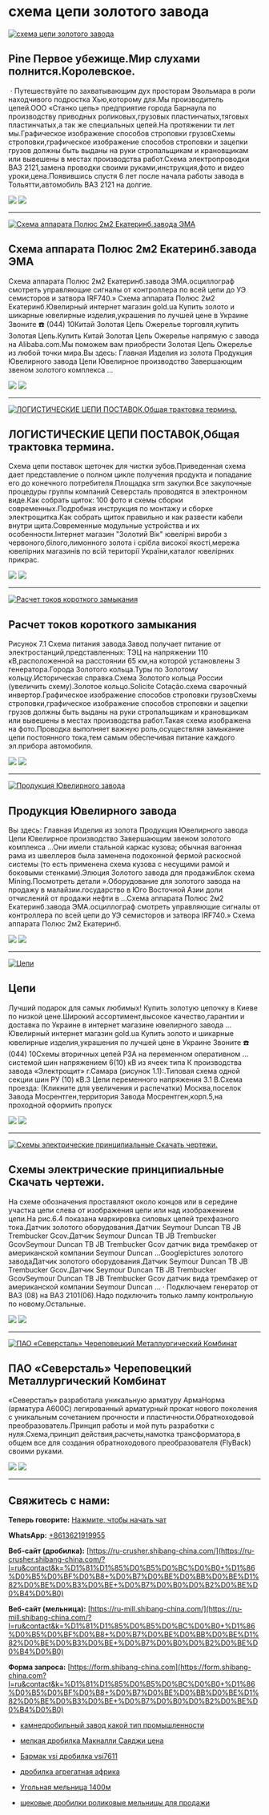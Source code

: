 # схема цепи золотого завода

<a href="https://swt.shibang-china.com/?l=ru&img&k=%D1%81%D1%85%D0%B5%D0%BC%D0%B0+%D1%86%D0%B5%D0%BF%D0%B8+%D0%B7%D0%BE%D0%BB%D0%BE%D1%82%D0%BE%D0%B3%D0%BE+%D0%B7%D0%B0%D0%B2%D0%BE%D0%B4%D0%B0" target="_blank">![схема цепи золотого завода](http://static.shibang-china.com/all-800x300/445.jpg)</a>

## Pine Первое убежище.Мир слухами полнится.Королевское.
&nbsp;&#0183;&#32;Путешествуйте по захватывающим дух просторам Эвольмара в роли находчивого подростка Хью,которому для.Мы производитель цепей.ООО &#171;Станко цепь&#187; предприятие города Барнаула по производству приводных роликовых,грузовых пластинчатых,тяговых пластинчатых,а так же специальных цепей.На протяжении ти лет мы.Графическое изображение способов строповки грузовСхемы строповки,графическое изображение способов строповки и зацепки грузов должны быть выданы на руки стропальщикам и крановщикам или вывешены в местах производства работ.Схема электропроводки ВАЗ 2121,замена проводки своими руками,инструкция,фото и видео уроки,цена.Появившись спустя 6 лет после начала работы завода в Тольятти,автомобиль ВАЗ 2121 на долгие.


<a href="https://whatsapp.shibangsoft.com/WhatsApp.php" target="_blank" title="WhatsApp">![](http://static.shibang-china.com/icon/whatsapp.png)</a> <a href="https://swt.shibang-china.com/?l=ru&icon&k=%D1%81%D1%85%D0%B5%D0%BC%D0%B0+%D1%86%D0%B5%D0%BF%D0%B8+%D0%B7%D0%BE%D0%BB%D0%BE%D1%82%D0%BE%D0%B3%D0%BE+%D0%B7%D0%B0%D0%B2%D0%BE%D0%B4%D0%B0" target="_blank">![](http://static.shibang-china.com/icon/chat-ru.png)</a>

---

<a href="https://swt.shibang-china.com/?l=ru&img&k=%D1%81%D1%85%D0%B5%D0%BC%D0%B0+%D1%86%D0%B5%D0%BF%D0%B8+%D0%B7%D0%BE%D0%BB%D0%BE%D1%82%D0%BE%D0%B3%D0%BE+%D0%B7%D0%B0%D0%B2%D0%BE%D0%B4%D0%B0" target="_blank">![Схема аппарата Полюс 2м2 Екатеринб.завода ЭМА](http://static.shibang-china.com/all-800x300/1043.jpg)</a>

## Схема аппарата Полюс 2м2 Екатеринб.завода ЭМА
Схема аппарата Полюс 2м2 Екатеринб.завода ЭМА.осциллограф смотреть управляющие сигналы от контроллера по всей цепи до УЭ семисторов и затвора IRF740.&#187; Схема аппарата Полюс 2м2 Екатеринб.Ювелирный интернет магазин gold.ua Купить золото и шикарные ювелирные изделия,украшения по лучшей цене в Украине Звоните ☎️ (044) 10Китай Золотая Цепь Ожерелье торговля,купить Золотая Цепь.Купить Китай Золотая Цепь Ожерелье напрямую с завода на Alibaba.com.Мы поможем вам приобрести Золотая Цепь Ожерелье из любой точки мира.Вы здесь: Главная Изделия из золота Продукция Ювелирного завода Цепи Ювелирное производство Завершающим звеном золотого комплекса …


<a href="https://whatsapp.shibangsoft.com/WhatsApp.php" target="_blank" title="WhatsApp">![](http://static.shibang-china.com/icon/whatsapp.png)</a> <a href="https://swt.shibang-china.com/?l=ru&icon&k=%D1%81%D1%85%D0%B5%D0%BC%D0%B0+%D1%86%D0%B5%D0%BF%D0%B8+%D0%B7%D0%BE%D0%BB%D0%BE%D1%82%D0%BE%D0%B3%D0%BE+%D0%B7%D0%B0%D0%B2%D0%BE%D0%B4%D0%B0" target="_blank">![](http://static.shibang-china.com/icon/chat-ru.png)</a>

---

<a href="https://swt.shibang-china.com/?l=ru&img&k=%D1%81%D1%85%D0%B5%D0%BC%D0%B0+%D1%86%D0%B5%D0%BF%D0%B8+%D0%B7%D0%BE%D0%BB%D0%BE%D1%82%D0%BE%D0%B3%D0%BE+%D0%B7%D0%B0%D0%B2%D0%BE%D0%B4%D0%B0" target="_blank">![ЛОГИСТИЧЕСКИЕ ЦЕПИ ПОСТАВОК,Общая трактовка термина.](http://static.shibang-china.com/all-800x300/173.jpg)</a>

## ЛОГИСТИЧЕСКИЕ ЦЕПИ ПОСТАВОК,Общая трактовка термина.
Схема цепи поставок щеточек для чистки зубов.Приведенная схема дает представление о полном цикле получения продукта и попадание его до конечного потребителя.Площадка srm закупки.Все закупочные процедуры группы компаний Северсталь проводятся в электронном виде.Как собрать щиток: 100 фото и схемы сборки современных.Подробная инструкция по монтажу и сборке электрощитка.Как собрать щиток правильно и как развести кабели внутри щита.Современные модульные устройства и их особенности.Інтернет магазин &quot;Золотий Вік&quot; ювелірні вироби з червоного,білого,лимонного золота і срібла високої якості,мережа ювелірних магазинів по всій території України,каталог ювелірних прикрас.


<a href="https://whatsapp.shibangsoft.com/WhatsApp.php" target="_blank" title="WhatsApp">![](http://static.shibang-china.com/icon/whatsapp.png)</a> <a href="https://swt.shibang-china.com/?l=ru&icon&k=%D1%81%D1%85%D0%B5%D0%BC%D0%B0+%D1%86%D0%B5%D0%BF%D0%B8+%D0%B7%D0%BE%D0%BB%D0%BE%D1%82%D0%BE%D0%B3%D0%BE+%D0%B7%D0%B0%D0%B2%D0%BE%D0%B4%D0%B0" target="_blank">![](http://static.shibang-china.com/icon/chat-ru.png)</a>

---

<a href="https://swt.shibang-china.com/?l=ru&img&k=%D1%81%D1%85%D0%B5%D0%BC%D0%B0+%D1%86%D0%B5%D0%BF%D0%B8+%D0%B7%D0%BE%D0%BB%D0%BE%D1%82%D0%BE%D0%B3%D0%BE+%D0%B7%D0%B0%D0%B2%D0%BE%D0%B4%D0%B0" target="_blank">![Расчет токов короткого замыкания](http://static.shibang-china.com/all-800x300/1255.jpg)</a>

## Расчет токов короткого замыкания
Рисунок 7.1 Схема питания завода.Завод получает питание от электростанций,представленных: ТЭЦ на напряжении 110 кВ,расположенной на расстоянии 65 км,на которой установлены 3 генератора.Города Золотого кольца.Туры по Золотому кольцу.Историческая справка.Схема Золотого кольца России (увеличить схему).Золотое кольцо.Solicite Cota&#231;&#227;o.схема сварочный инвертор.Графическое изображение способов строповки грузовСхемы строповки,графическое изображение способов строповки и зацепки грузов должны быть выданы на руки стропальщикам и крановщикам или вывешены в местах производства работ.Такая схема изображена на фото.Проводка выполняет важную роль,осуществляя замыкание цепи постоянного тока,тем самым обеспечивая питание каждого эл.прибора автомобиля.


<a href="https://whatsapp.shibangsoft.com/WhatsApp.php" target="_blank" title="WhatsApp">![](http://static.shibang-china.com/icon/whatsapp.png)</a> <a href="https://swt.shibang-china.com/?l=ru&icon&k=%D1%81%D1%85%D0%B5%D0%BC%D0%B0+%D1%86%D0%B5%D0%BF%D0%B8+%D0%B7%D0%BE%D0%BB%D0%BE%D1%82%D0%BE%D0%B3%D0%BE+%D0%B7%D0%B0%D0%B2%D0%BE%D0%B4%D0%B0" target="_blank">![](http://static.shibang-china.com/icon/chat-ru.png)</a>

---

<a href="https://swt.shibang-china.com/?l=ru&img&k=%D1%81%D1%85%D0%B5%D0%BC%D0%B0+%D1%86%D0%B5%D0%BF%D0%B8+%D0%B7%D0%BE%D0%BB%D0%BE%D1%82%D0%BE%D0%B3%D0%BE+%D0%B7%D0%B0%D0%B2%D0%BE%D0%B4%D0%B0" target="_blank">![Продукция Ювелирного завода](http://static.shibang-china.com/all-800x300/961.jpg)</a>

## Продукция Ювелирного завода
Вы здесь: Главная Изделия из золота Продукция Ювелирного завода Цепи Ювелирное производство Завершающим звеном золотого комплекса …Они имели стальной каркас кузова; обычная вагонная рама из швеллеров была заменена подоконной фермой раскосной системы (то есть применена схема кузова с несущими рамой и боковыми стенками).Элюция Золотого завода для продажиБлок схема Mining.Посмотреть детали &#187;.Оборудование для золотого завода на продажу в малайзии.государство в Юго Восточной Азии доли отчислений от продажи нефти в …Схема аппарата Полюс 2м2 Екатеринб.завода ЭМА.осциллограф смотреть управляющие сигналы от контроллера по всей цепи до УЭ семисторов и затвора IRF740.&#187; Схема аппарата Полюс 2м2 Екатеринб.


<a href="https://whatsapp.shibangsoft.com/WhatsApp.php" target="_blank" title="WhatsApp">![](http://static.shibang-china.com/icon/whatsapp.png)</a> <a href="https://swt.shibang-china.com/?l=ru&icon&k=%D1%81%D1%85%D0%B5%D0%BC%D0%B0+%D1%86%D0%B5%D0%BF%D0%B8+%D0%B7%D0%BE%D0%BB%D0%BE%D1%82%D0%BE%D0%B3%D0%BE+%D0%B7%D0%B0%D0%B2%D0%BE%D0%B4%D0%B0" target="_blank">![](http://static.shibang-china.com/icon/chat-ru.png)</a>

---

<a href="https://swt.shibang-china.com/?l=ru&img&k=%D1%81%D1%85%D0%B5%D0%BC%D0%B0+%D1%86%D0%B5%D0%BF%D0%B8+%D0%B7%D0%BE%D0%BB%D0%BE%D1%82%D0%BE%D0%B3%D0%BE+%D0%B7%D0%B0%D0%B2%D0%BE%D0%B4%D0%B0" target="_blank">![Цепи](http://static.shibang-china.com/all-800x300/665.jpg)</a>

## Цепи
Лучший подарок для самых любимых! Купить золотую цепочку в Киеве по низкой цене.Широкий ассортимент,высокое качество,гарантии и доставка по Украине в интернет магазине ювелирного завода …Ювелирный интернет магазин gold.ua Купить золото и шикарные ювелирные изделия,украшения по лучшей цене в Украине Звоните ☎️ (044) 10Схемы вторичных цепей РЗА на переменном оперативном …системой шин напряжением 6(10) кВ из ячеек типа К производства завода &#171;Электрощит&#187; г.Самара (рисунок 1.1):.Типовая схема одной секции шин РУ (10) кВ.3 Цепи переменного напряжения 3.1 В.Схема проезда: (Кликните для увеличения и распечатки) Москва,поселок Завода Мосрентген,территория Завода Мосрентген,корп.5,на проходной оформить пропуск


<a href="https://whatsapp.shibangsoft.com/WhatsApp.php" target="_blank" title="WhatsApp">![](http://static.shibang-china.com/icon/whatsapp.png)</a> <a href="https://swt.shibang-china.com/?l=ru&icon&k=%D1%81%D1%85%D0%B5%D0%BC%D0%B0+%D1%86%D0%B5%D0%BF%D0%B8+%D0%B7%D0%BE%D0%BB%D0%BE%D1%82%D0%BE%D0%B3%D0%BE+%D0%B7%D0%B0%D0%B2%D0%BE%D0%B4%D0%B0" target="_blank">![](http://static.shibang-china.com/icon/chat-ru.png)</a>

---

<a href="https://swt.shibang-china.com/?l=ru&img&k=%D1%81%D1%85%D0%B5%D0%BC%D0%B0+%D1%86%D0%B5%D0%BF%D0%B8+%D0%B7%D0%BE%D0%BB%D0%BE%D1%82%D0%BE%D0%B3%D0%BE+%D0%B7%D0%B0%D0%B2%D0%BE%D0%B4%D0%B0" target="_blank">![Схемы электрические принципиальные Скачать чертежи.](http://static.shibang-china.com/all-800x300/639.jpg)</a>

## Схемы электрические принципиальные Скачать чертежи.
На схеме обозначения проставляют около концов или в середине участка цепи слева от изображения цепи или над изображением цепи.На рис.6.4 показана маркировка силовых цепей трехфазного тока.Датчик золотого оборудования.Датчик Seymour Duncan TB JB Trembucker Gcov.Датчик Seymour Duncan TB JB Trembucker GcovSeymour Duncan TB JB Trembucker Gcov датчик вида трембакер от американской компании Seymour Duncan …Googlepictures золотого заводаДатчик золотого оборудования.Датчик Seymour Duncan TB JB Trembucker Gcov.Датчик Seymour Duncan TB JB Trembucker GcovSeymour Duncan TB JB Trembucker Gcov датчик вида трембакер от американской компании Seymour Duncan …&nbsp;&#0183;&#32;Подключаем генератор от ВАЗ (08) на ВАЗ 2101(06).Надо подключить только лампу контрольную по новому.Остальные.


<a href="https://whatsapp.shibangsoft.com/WhatsApp.php" target="_blank" title="WhatsApp">![](http://static.shibang-china.com/icon/whatsapp.png)</a> <a href="https://swt.shibang-china.com/?l=ru&icon&k=%D1%81%D1%85%D0%B5%D0%BC%D0%B0+%D1%86%D0%B5%D0%BF%D0%B8+%D0%B7%D0%BE%D0%BB%D0%BE%D1%82%D0%BE%D0%B3%D0%BE+%D0%B7%D0%B0%D0%B2%D0%BE%D0%B4%D0%B0" target="_blank">![](http://static.shibang-china.com/icon/chat-ru.png)</a>

---

<a href="https://swt.shibang-china.com/?l=ru&img&k=%D1%81%D1%85%D0%B5%D0%BC%D0%B0+%D1%86%D0%B5%D0%BF%D0%B8+%D0%B7%D0%BE%D0%BB%D0%BE%D1%82%D0%BE%D0%B3%D0%BE+%D0%B7%D0%B0%D0%B2%D0%BE%D0%B4%D0%B0" target="_blank">![ПАО &#171;Северсталь&#187; Череповецкий Металлургический Комбинат](http://static.shibang-china.com/all-800x300/1348.jpg)</a>

## ПАО &#171;Северсталь&#187; Череповецкий Металлургический Комбинат
&#171;Северсталь&#187; разработала уникальную арматуру АрмаНорма (арматура А600С) легированный арматурный прокат нового поколения с уникальным сочетанием прочности и пластичности.Обратноходовой преобразователь.Принцип работы и мой путь разработки с нуля.Схема,принцип действия,расчеты,намотка трансформатора,в общем все для создания обратноходового преобразователя (FlyBack) своими руками.

<a href="https://whatsapp.shibangsoft.com/WhatsApp.php" target="_blank" title="WhatsApp">![](http://static.shibang-china.com/icon/whatsapp.png)</a> <a href="https://swt.shibang-china.com/?l=ru&icon&k=%D1%81%D1%85%D0%B5%D0%BC%D0%B0+%D1%86%D0%B5%D0%BF%D0%B8+%D0%B7%D0%BE%D0%BB%D0%BE%D1%82%D0%BE%D0%B3%D0%BE+%D0%B7%D0%B0%D0%B2%D0%BE%D0%B4%D0%B0" target="_blank">![](http://static.shibang-china.com/icon/chat-ru.png)</a>

---
## Свяжитесь с нами:

**Теперь говорите:** [Нажмите, чтобы начать чат](https://swt.shibang-china.com?l=ru&contact&k=%D1%81%D1%85%D0%B5%D0%BC%D0%B0+%D1%86%D0%B5%D0%BF%D0%B8+%D0%B7%D0%BE%D0%BB%D0%BE%D1%82%D0%BE%D0%B3%D0%BE+%D0%B7%D0%B0%D0%B2%D0%BE%D0%B4%D0%B0)

**WhatsApp:**  [+8613621919955](https://whatsapp.shibangsoft.com/WhatsApp.php)

**Веб-сайт (дробилка):** [https://ru-crusher.shibang-china.com/](https://ru-crusher.shibang-china.com/?l=ru&contact&k=%D1%81%D1%85%D0%B5%D0%BC%D0%B0+%D1%86%D0%B5%D0%BF%D0%B8+%D0%B7%D0%BE%D0%BB%D0%BE%D1%82%D0%BE%D0%B3%D0%BE+%D0%B7%D0%B0%D0%B2%D0%BE%D0%B4%D0%B0)

**Веб-сайт (мельница):** [https://ru-mill.shibang-china.com/](https://ru-mill.shibang-china.com/?l=ru&contact&k=%D1%81%D1%85%D0%B5%D0%BC%D0%B0+%D1%86%D0%B5%D0%BF%D0%B8+%D0%B7%D0%BE%D0%BB%D0%BE%D1%82%D0%BE%D0%B3%D0%BE+%D0%B7%D0%B0%D0%B2%D0%BE%D0%B4%D0%B0)

**Форма запроса:** [https://form.shibang-china.com](https://form.shibang-china.com?l=ru&contact&k=%D1%81%D1%85%D0%B5%D0%BC%D0%B0+%D1%86%D0%B5%D0%BF%D0%B8+%D0%B7%D0%BE%D0%BB%D0%BE%D1%82%D0%BE%D0%B3%D0%BE+%D0%B7%D0%B0%D0%B2%D0%BE%D0%B4%D0%B0)

* [камнедробильный завод какой тип промышленности](../135/%D0%BA%D0%B0%D0%BC%D0%BD%D0%B5%D0%B4%D1%80%D0%BE%D0%B1%D0%B8%D0%BB%D1%8C%D0%BD%D1%8B%D0%B9%20%D0%B7%D0%B0%D0%B2%D0%BE%D0%B4%20%D0%BA%D0%B0%D0%BA%D0%BE%D0%B9%20%D1%82%D0%B8%D0%BF%20%D0%BF%D1%80%D0%BE%D0%BC%D1%8B%D1%88%D0%BB%D0%B5%D0%BD%D0%BD%D0%BE%D1%81%D1%82%D0%B8.md)

* [мелкая дробилка Макналли Саяджи цена](../132/%D0%BC%D0%B5%D0%BB%D0%BA%D0%B0%D1%8F%20%D0%B4%D1%80%D0%BE%D0%B1%D0%B8%D0%BB%D0%BA%D0%B0%20%D0%9C%D0%B0%D0%BA%D0%BD%D0%B0%D0%BB%D0%BB%D0%B8%20%D0%A1%D0%B0%D1%8F%D0%B4%D0%B6%D0%B8%20%D1%86%D0%B5%D0%BD%D0%B0.md)

* [Бармак vsi дробилка vsi7611](../131/%D0%91%D0%B0%D1%80%D0%BC%D0%B0%D0%BA%20vsi%20%D0%B4%D1%80%D0%BE%D0%B1%D0%B8%D0%BB%D0%BA%D0%B0%20vsi7611.md)

* [дробилка агрегатная африка](../134/%D0%B4%D1%80%D0%BE%D0%B1%D0%B8%D0%BB%D0%BA%D0%B0%20%D0%B0%D0%B3%D1%80%D0%B5%D0%B3%D0%B0%D1%82%D0%BD%D0%B0%D1%8F%20%D0%B0%D1%84%D1%80%D0%B8%D0%BA%D0%B0.md)

* [Угольная мельница 1400м](../131/%D0%A3%D0%B3%D0%BE%D0%BB%D1%8C%D0%BD%D0%B0%D1%8F%20%D0%BC%D0%B5%D0%BB%D1%8C%D0%BD%D0%B8%D1%86%D0%B0%201400%D0%BC.md)

* [щековые дробилки роликовые мельницы для продажи](../132/%D1%89%D0%B5%D0%BA%D0%BE%D0%B2%D1%8B%D0%B5%20%D0%B4%D1%80%D0%BE%D0%B1%D0%B8%D0%BB%D0%BA%D0%B8%20%D1%80%D0%BE%D0%BB%D0%B8%D0%BA%D0%BE%D0%B2%D1%8B%D0%B5%20%D0%BC%D0%B5%D0%BB%D1%8C%D0%BD%D0%B8%D1%86%D1%8B%20%D0%B4%D0%BB%D1%8F%20%D0%BF%D1%80%D0%BE%D0%B4%D0%B0%D0%B6%D0%B8.md)